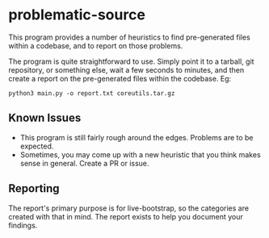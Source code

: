 # problematic-source

This program provides a number of heuristics to find pre-generated files within
a codebase, and to report on those problems.

The program is quite straightforward to use. Simply point it to a tarball, git
repository, or something else, wait a few seconds to minutes, and then create a
report on the pre-generated files within the codebase. Eg:

```
python3 main.py -o report.txt coreutils.tar.gz
```

## Known Issues

- This program is still fairly rough around the edges. Problems are to be expected.
- Sometimes, you may come up with a new heuristic that you think makes sense in
  general. Create a PR or issue.

## Reporting

The report's primary purpose is for live-bootstrap, so the categories are
created with that in mind. The report exists to help you document your findings. 
